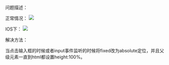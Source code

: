 问题描述：

正常情况：
![](http://ww1.sinaimg.cn/large/006FubJZly1ftvh9cto90j30ej0pumzh.jpg)

IOS下：
![](http://ww1.sinaimg.cn/large/006FubJZly1ftvha1h5lkj30ej0pun23.jpg)

解决方法：

当点击输入框的时候或者input事件监听的时候将fixed改为absolute定位，并且父级元素一直到html都设置height:100%。